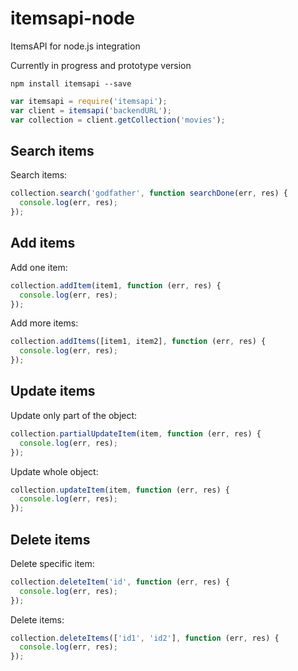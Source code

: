 # itemsapi-node
ItemsAPI for node.js integration

Currently in progress and prototype version

```
npm install itemsapi --save
``` 

```javascript
var itemsapi = require('itemsapi');
var client = itemsapi('backendURL');
var collection = client.getCollection('movies');
```

Search items
-------------

Search items:
```javascript
collection.search('godfather', function searchDone(err, res) {
  console.log(err, res);
});
```

Add items
-------------

Add one item:
```javascript
collection.addItem(item1, function (err, res) {
  console.log(err, res);
});
```

Add more items:
```javascript
collection.addItems([item1, item2], function (err, res) {
  console.log(err, res);
});
```

Update items
-------------

Update only part of the object:
```javascript
collection.partialUpdateItem(item, function (err, res) {
  console.log(err, res);
});
```

Update whole object:
```javascript
collection.updateItem(item, function (err, res) {
  console.log(err, res);
});
```

Delete items
-------------

Delete specific item:
```javascript
collection.deleteItem('id', function (err, res) {
  console.log(err, res);
});
```

Delete items:
```javascript
collection.deleteItems(['id1', 'id2'], function (err, res) {
  console.log(err, res);
});
```

